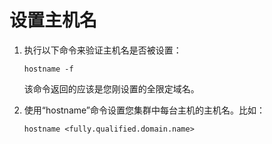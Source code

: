 # 设置主机名

1. 执行以下命令来验证主机名是否被设置：

   ```shell
   hostname -f
   ```

   该命令返回的应该是您刚设置的全限定域名。

2. 使用“hostname”命令设置您集群中每台主机的主机名。比如：

   ```shell
   hostname <fully.qualified.domain.name>
   ```